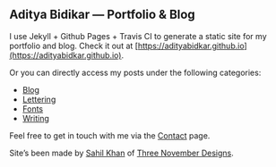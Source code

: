 ## Aditya Bidikar — Portfolio & Blog

I use Jekyll + Github Pages + Travis CI to generate a static site for my portfolio and blog. Check it out at [https://adityabidkar.github.io](https://adityabidkar.github.io).

Or you can directly access my posts under the following categories:
+ [Blog](https://adityabidkar.github.io/blog)
+ [Lettering](https://adityabidkar.github.io/lettering)
+ [Fonts](https://adityabidkar.github.io/fonts)
+ [Writing](https://adityabidkar.github.io/writing)

Feel free to get in touch with me via the [Contact](https://adityabidkar.github.io/) page.

Site’s been made by [Sahil Khan](https://twitter.com/sahilk) of [Three November Designs](https://threenovember.com).